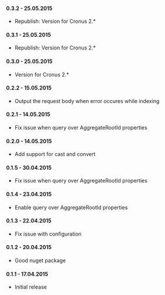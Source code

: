 #### 0.3.2 - 25.05.2015
* Republish: Version for Cronus 2.*

#### 0.3.1 - 25.05.2015
* Republish: Version for Cronus 2.*

#### 0.3.0 - 25.05.2015
* Version for Cronus 2.*

#### 0.2.2 - 15.05.2015
* Output the request body when error occures while indexing

#### 0.2.1 - 14.05.2015
* Fix issue when query over AggregateRootId properties

#### 0.2.0 - 14.05.2015
* Add support for cast and convert

#### 0.1.5 - 30.04.2015
* Fix issue when query over AggregateRootId properties

#### 0.1.4 - 23.04.2015
* Enable query over AggregateRootId properties

#### 0.1.3 - 22.04.2015
* Fix issue with configuration

#### 0.1.2 - 20.04.2015
* Good nuget package

#### 0.1.1 - 17.04.2015
* Initial release
